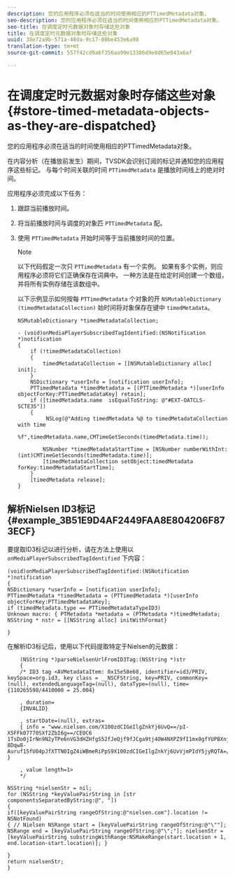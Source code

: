 ```yaml
---
description: 您的应用程序必须在适当的时间使用相应的PTTimedMetadata对象。
seo-description: 您的应用程序必须在适当的时间使用相应的PTTimedMetadata对象。
seo-title: 在调度定时元数据对象时存储这些对象
title: 在调度定时元数据对象时存储这些对象
uuid: 38e72a9b-571a-48da-9c17-80be453e6a98
translation-type: tm+mt
source-git-commit: 557f42cd9a6f356aa99e13386d9e8d65e043a6af

---
```



# 在调度定时元数据对象时存储这些对象 {#store-timed-metadata-objects-as-they-are-dispatched}

您的应用程序必须在适当的时间使用相应的PTTimedMetadata对象。

在内容分析（在播放前发生）期间，TVSDK会识别订阅的标记并通知您的应用程序这些标记。 与每个时间关联的时间 `PTTimedMetadata` 是播放时间线上的绝对时间。

应用程序必须完成以下任务：

1. 跟踪当前播放时间。
1. 将当前播放时间与调度的对象匹 `PTTimedMetadata` 配。

1. 使用 `PTTimedMetadata` 开始时间等于当前播放时间的位置。

   >[!NOTE]
   >
   >以下代码假定一次只 `PTTimedMetadata` 有一个实例。 如果有多个实例，则应用程序必须将它们正确保存在词典中。 一种方法是在给定时间创建一个数组，并将所有实例存储在该数组中。

   以下示例显示如何按每 `PTTimedMetadata` 个对象的开 `NSMutableDictionary (timedMetadataCollection)` 始时间将对象保存在键中 `timedMetadata`。

   ```
   NSMutableDictionary *timedMetadataCollection; 
   
   - (void)onMediaPlayerSubscribedTagIdentified:(NSNotification *)notification 
   { 
       if (!timedMetadataCollection) 
       { 
           timedMetadataCollection = [[NSMutableDictionary alloc] init]; 
       } 
       NSDictionary *userInfo = [notification userInfo]; 
       PTTimedMetadata *timedMetadata = [(PTTimedMetadata *)[userInfo objectForKey:PTTimedMetadataKey] retain]; 
       if ([timedMetadata.name  isEqualToString: @"#EXT-OATCLS-SCTE35"]) 
       { 
            NSLog(@"Adding timedMetadata %@ to timedMetadataCollection with time                      
                    %f",timedMetadata.name,CMTimeGetSeconds(timedMetadata.time)); 
   
           NSNumber *timedMetadataStartTime = [NSNumber numberWithInt:(int)CMTimeGetSeconds(timedMetadata.time)]; 
           [timedMetadataCollection setObject:timedMetadata forKey:timedMetadataStartTime]; 
       } 
       [timedMetadata release]; 
   }
   ```

## 解析Nielsen ID3标记 {#example_3B51E9D4AF2449FAA8E804206F873ECF}

要提取ID3标记以进行分析，请在方法上使用以 `onMediaPlayerSubscribedTagIdentified` 下内容：

```
(void)onMediaPlayerSubscribedTagIdentified:(NSNotification *)notification 
{ 
NSDictionary *userInfo = [notification userInfo]; 
PTTimedMetadata *timedMetadata = (PTTimedMetadata *)[userInfo objectForKey:PTTimedMetadataKey]; 
if (timedMetadata.type == PTTimedMetadataTypeID3) 
Unknown macro: { PTMetadata *metadata = (PTMetadata *)timedMetadata; NSString * nstr = [[NSString alloc] initWithFormat} 
 
}
```

在解析ID3标记后，使用以下代码提取特定于Nielsen的元数据：

```
    (NSString *)parseNielsenUrlFromID3Tag:(NSString *)str 
    { 
    /* ID3 tag <AVMetadataItem: 0x15e58e60, identifier=id3/PRIV, keySpace=org.id3, key class = __NSCFString, key=PRIV, commonKey=(null), extendedLanguageTag=(null), dataType=(null), time= {110265598/4410000 = 25.004} 
 
    , duration= 
    {INVALID} 
 
    , startDate=(null), extras= 
    { info = "www.nielsen.com/X100zdCIGeIlgZnkYj6UvQ==/pI-X5FFk07770SXf2ZbI6g==/CE0C6​1TsDo0jIrNn9N2yTPe6nVG3dHZHfgS52fJeQjf9fJCga9tj4OW4NXPZ9fI1mx0gfYUPBXnjqolHemZPtn_FCoNg​8Dqw8-Auruf15fU04pJfXTTN0IgZ4iWBmeRiPpS9X100zdCIGeIlgZnkYj6UvVjmPIdY5jyRQTA=/00000/21778/00"; } 
 
    , value length=1> 
    */ 
 
NSString *nielsenStr = nil; 
for (NSString *keyValuePairString in [str componentsSeparatedByString:@", "]) 
{ 
if([keyValuePairString rangeOfString:@"nielsen.com"].location != NSNotFound) 
{ // Nielsen NSRange start = [keyValuePairString rangeOfString:@"\""]; NSRange end = [keyValuePairString rangeOfString:@"\";"]; nielsenStr = [keyValuePairString substringWithRange:NSMakeRange(start.location + 1, end.location-start.location)]; } 
 
} 
return nielsenStr; 
}
```
